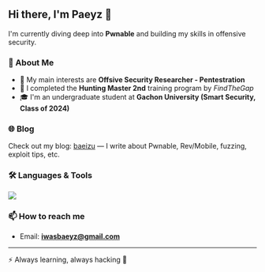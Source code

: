 ## Hi there, I'm Paeyz 👋

I'm currently diving deep into **Pwnable** and building my skills in offensive security.  


### 🔎 About Me
- 🎯 My main interests are **Offsive Security Researcher - Pentestration**   
- 🏅 I completed the **Hunting Master 2nd** training program by *FindTheGap*  
- 🎓 I'm an undergraduate student at **Gachon University (Smart Security, Class of 2024)**  


### 🌐 Blog
Check out my blog: [baeizu](https://baeizu.tistory.com/) — I write about Pwnable, Rev/Mobile, fuzzing, exploit tips, etc.


### 🛠️ Languages & Tools
<p align="left">
  <img src="https://skillicons.dev/icons?i=c,cpp,python,bash,linux,github,vscode" />
</p>


### 📫 How to reach me
- Email: **iwasbaeyz@gmail.com**

---

⚡ Always learning, always hacking 🚀
